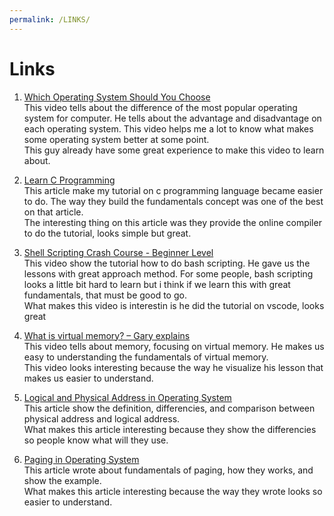 ```yaml
---
permalink: /LINKS/
---
```


# Links

1. [Which Operating System Should You Choose](https://youtu.be/9zpE93Ov4Qg)<br>
This video tells about the difference of the most popular operating system for computer. He tells about the advantage and disadvantage on each operating system.
This video helps me a lot to know what makes some operating system better at some point.<br>
This guy already have some great experience to make this video to learn about.  

2. [Learn C Programming](https://www.programiz.com/c-programming)<br>
This article make my tutorial on c programming language became easier to do. The way they build the fundamentals concept was one of the best on that article.<br>
The interesting thing on this article was they provide the online compiler to do the tutorial, looks simple but great.  

3. [Shell Scripting Crash Course - Beginner Level](https://www.youtube.com/watch?v=v-F3YLd6oMw)<br>
This video show the tutorial how to do bash scripting. He gave us the lessons with great approach method. For some people, bash scripting looks a little bit hard to learn but i think if we learn this with great fundamentals, that must be good to go.<br>
What makes this video is interestin is he did the tutorial on vscode, looks great  
  
4. [What is virtual memory? – Gary explains](https://www.youtube.com/watch?v=2quKyPnUShQ)<br>
This video tells about memory, focusing on virtual memory. He makes us easy to understanding the fundamentals of virtual memory.<br>
This video looks interesting because the way he visualize his lesson that makes us easier to understand.  
  
5. [Logical and Physical Address in Operating System](https://www.geeksforgeeks.org/logical-and-physical-address-in-operating-system/)<br>
This article show the definition, differencies, and comparison between physical address and logical address.<br>
What makes this article interesting because they show the differencies so people know what will they use.  
  
6. [Paging in Operating System](https://www.geeksforgeeks.org/paging-in-operating-system/)<br>
This article wrote about fundamentals of paging, how they works, and show the example.<br>
What makes this article interesting because the way they wrote looks so easier to understand.
